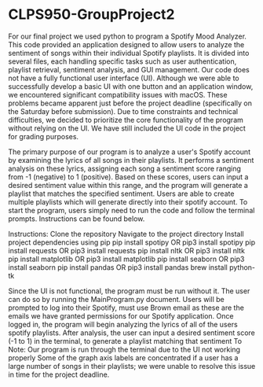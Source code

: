 # CLPS950-GroupProject2
For our final project we used python to program a Spotify Mood Analyzer. This code provided an application designed to allow users to analyze the sentiment of songs within their individual Spotify playlists. It is divided into several files, each handling specific tasks such as user authentication, playlist retrieval, sentiment analysis, and GUI management.
Our code does not have a fully functional user interface (UI). Although we were able to successfully develop a basic UI with one button and an application window, we encountered significant compatibility issues with macOS. These problems became apparent just before the project deadline (specifically on the Saturday before submission). Due to time constraints and technical difficulties, we decided to prioritize the core functionality of the program without relying on the UI. We have still included the UI code in the project for grading purposes.

The primary purpose of our program is to analyze a user's Spotify account by examining the lyrics of all songs in their playlists. It performs a sentiment analysis on these lyrics, assigning each song a sentiment score ranging from -1 (negative) to 1 (positive). Based on these scores, users can input a desired sentiment value within this range, and the program will generate a playlist that matches the specified sentiment. Users are able to create multiple playlists which will generate directly into their spotify account. 
To start the program, users simply need to run the code and follow the terminal prompts. Instructions can be found below.

Instructions:
Clone the repository
Navigate to the project directory
Install project dependencies using pip
    pip install spotipy OR  pip3 install spotipy
    pip install requests OR  pip3 install requests
    pip install nltk OR  pip3 install nltk
    pip install matplotlib OR  pip3 install matplotlib
    pip install seaborn OR  pip3 install seaborn
    pip install pandas OR  pip3 install pandas
    brew install python-tk
    
Since the UI is not functional, the program must be run without it. The user can do so by running the MainProgram.py document.
Users will be prompted to log into their Spotify, must use Brown email as these are the emails we have granted permissions for our Spotify application.
Once logged in, the program will begin analyzing the lyrics of all of the users spotify playlists.
After analysis, the user can input a desired sentiment score (-1 to 1) in the terminal, to generate a playlist matching that sentiment
To Note:
Our program is run through the terminal due to the UI not working properly
Some of the graph axis labels are concentrated if a user has a large number of songs in their playlists; we were unable to resolve this issue in time for the project deadline.
